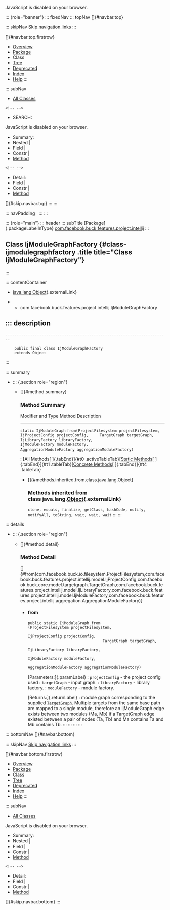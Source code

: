<div>

JavaScript is disabled on your browser.

</div>

::: {role="banner"}
::: fixedNav
::: topNav
[]{#navbar.top}

::: skipNav
[Skip navigation links](#skip.navbar.top "Skip navigation links")
:::

[]{#navbar.top.firstrow}

-   [Overview](../../../../../../index.html)
-   [Package](package-summary.html)
-   Class
-   [Tree](package-tree.html)
-   [Deprecated](../../../../../../deprecated-list.html)
-   [Index](../../../../../../index-all.html)
-   [Help](../../../../../../help-doc.html)
:::

::: subNav
-   [All Classes](../../../../../../allclasses.html)

```{=html}
<!-- -->
```
-   SEARCH:

<div>

<div>

JavaScript is disabled on your browser.

</div>

</div>

<div>

-   Summary: 
-   Nested \| 
-   Field \| 
-   Constr \| 
-   [Method](#method.summary)

```{=html}
<!-- -->
```
-   Detail: 
-   Field \| 
-   Constr \| 
-   [Method](#method.detail)

</div>

[]{#skip.navbar.top}
:::
:::

::: navPadding
 
:::
:::

::: {role="main"}
::: header
::: subTitle
[Package]{.packageLabelInType} [com.facebook.buck.features.project.intellij](package-summary.html)
:::

## Class IjModuleGraphFactory {#class-ijmodulegraphfactory .title title="Class IjModuleGraphFactory"}
:::

::: contentContainer
-   [java.lang.Object](http://docs.oracle.com/javase/7/docs/api/java/lang/Object.html?is-external=true "class or interface in java.lang"){.externalLink}

-   -   com.facebook.buck.features.project.intellij.IjModuleGraphFactory

::: description
-   

    ------------------------------------------------------------------------

        public final class IjModuleGraphFactory
        extends Object
:::

::: summary
-   ::: {.section role="region"}
    -   []{#method.summary}

        ### Method Summary

          Modifier and Type        Method                                                                                                                                                                                                                                       Description
          ------------------------ -------------------------------------------------------------------------------------------------------------------------------------------------------------------------------------------------------------------------------------------- -------------
          `static IjModuleGraph`   `from​(ProjectFilesystem projectFilesystem,     IjProjectConfig projectConfig,     TargetGraph targetGraph,     IjLibraryFactory libraryFactory,     IjModuleFactory moduleFactory,     AggregationModuleFactory aggregationModuleFactory)`    

          : [All Methods[ ]{.tabEnd}]{#t0 .activeTableTab}[[Static
          Methods](javascript:show(1);)[ ]{.tabEnd}]{#t1
          .tableTab}[[Concrete
          Methods](javascript:show(8);)[ ]{.tabEnd}]{#t4 .tableTab}

        -   []{#methods.inherited.from.class.java.lang.Object}

            ### Methods inherited from class java.lang.[Object](http://docs.oracle.com/javase/7/docs/api/java/lang/Object.html?is-external=true "class or interface in java.lang"){.externalLink}

            `clone, equals, finalize, getClass, hashCode, notify, notifyAll, toString, wait, wait, wait`
    :::
:::

::: details
-   ::: {.section role="region"}
    -   []{#method.detail}

        ### Method Detail

        []{#from(com.facebook.buck.io.filesystem.ProjectFilesystem,com.facebook.buck.features.project.intellij.model.IjProjectConfig,com.facebook.buck.core.model.targetgraph.TargetGraph,com.facebook.buck.features.project.intellij.model.IjLibraryFactory,com.facebook.buck.features.project.intellij.model.IjModuleFactory,com.facebook.buck.features.project.intellij.aggregation.AggregationModuleFactory)}

        -   #### from

            ``` methodSignature
            public static IjModuleGraph from​(ProjectFilesystem projectFilesystem,
                                             IjProjectConfig projectConfig,
                                             TargetGraph targetGraph,
                                             IjLibraryFactory libraryFactory,
                                             IjModuleFactory moduleFactory,
                                             AggregationModuleFactory aggregationModuleFactory)
            ```

            [Parameters:]{.paramLabel}
            :   `projectConfig` - the project config used
            :   `targetGraph` - input graph.
            :   `libraryFactory` - library factory.
            :   `moduleFactory` - module factory.

            [Returns:]{.returnLabel}
            :   module graph corresponding to the supplied
                [`TargetGraph`](../../../core/model/targetgraph/TargetGraph.html "class in com.facebook.buck.core.model.targetgraph").
                Multiple targets from the same base path are mapped to a
                single module, therefore an IjModuleGraph edge exists
                between two modules (Ma, Mb) if a TargetGraph edge
                existed between a pair of nodes (Ta, Tb) and Ma contains
                Ta and Mb contains Tb.
    :::
:::
:::
:::

::: bottomNav
[]{#navbar.bottom}

::: skipNav
[Skip navigation links](#skip.navbar.bottom "Skip navigation links")
:::

[]{#navbar.bottom.firstrow}

-   [Overview](../../../../../../index.html)
-   [Package](package-summary.html)
-   Class
-   [Tree](package-tree.html)
-   [Deprecated](../../../../../../deprecated-list.html)
-   [Index](../../../../../../index-all.html)
-   [Help](../../../../../../help-doc.html)
:::

::: subNav
-   [All Classes](../../../../../../allclasses.html)

<div>

<div>

JavaScript is disabled on your browser.

</div>

</div>

<div>

-   Summary: 
-   Nested \| 
-   Field \| 
-   Constr \| 
-   [Method](#method.summary)

```{=html}
<!-- -->
```
-   Detail: 
-   Field \| 
-   Constr \| 
-   [Method](#method.detail)

</div>

[]{#skip.navbar.bottom}
:::
